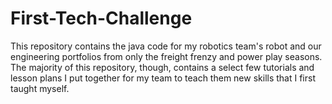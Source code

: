 # First-Tech-Challenge
This repository contains the java code for my robotics team's robot and our engineering portfolios from only the freight frenzy and power play seasons. The majority of this repository, though, contains a select few tutorials and lesson plans I put together for my team to teach them new skills that I first taught myself.
